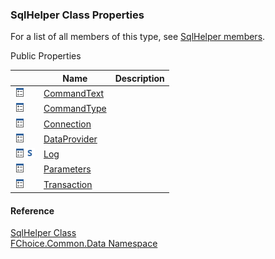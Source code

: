 ﻿### SqlHelper Class Properties

For a list of all members of this type, see [SqlHelper members](FChoice.Common~FChoice.Common.Data.SqlHelper_members.md).

Public Properties

|   | Name | Description |
| --- | --- | --- |
| ![Public Property](dotnetimages/publicProperty.png) | [CommandText](FChoice.Common~FChoice.Common.Data.SqlHelper~CommandText.md) |   |
| ![Public Property](dotnetimages/publicProperty.png) | [CommandType](FChoice.Common~FChoice.Common.Data.SqlHelper~CommandType.md) |   |
| ![Public Property](dotnetimages/publicProperty.png) | [Connection](FChoice.Common~FChoice.Common.Data.SqlHelper~Connection.md) |   |
| ![Public Property](dotnetimages/publicProperty.png) | [DataProvider](FChoice.Common~FChoice.Common.Data.SqlHelper~DataProvider.md) |   |
| ![Public Property](dotnetimages/publicProperty.png)![static (Shared in Visual Basic)](dotnetimages/static.png) | [Log](FChoice.Common~FChoice.Common.Data.SqlHelper~Log.md) |   |
| ![Public Property](dotnetimages/publicProperty.png) | [Parameters](FChoice.Common~FChoice.Common.Data.SqlHelper~Parameters.md) |   |
| ![Public Property](dotnetimages/publicProperty.png) | [Transaction](FChoice.Common~FChoice.Common.Data.SqlHelper~Transaction.md) |   |

#### Reference

[SqlHelper Class](FChoice.Common~FChoice.Common.Data.SqlHelper.md)  
[FChoice.Common.Data Namespace](FChoice.Common~FChoice.Common.Data_namespace.md)